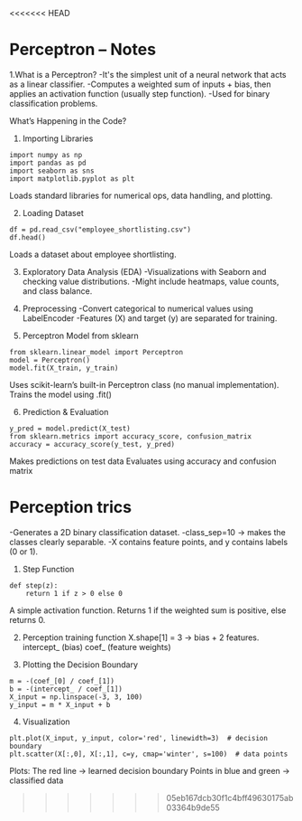 <<<<<<< HEAD
 # Perceptron – Notes
1.What is a Perceptron?
-It's the simplest unit of a neural network that acts as a linear classifier.
-Computes a weighted sum of inputs + bias, then applies an activation function (usually step function).
-Used for binary classification problems.

 What’s Happening in the Code?
 1. Importing Libraries
```
import numpy as np
import pandas as pd
import seaborn as sns
import matplotlib.pyplot as plt
```
Loads standard libraries for numerical ops, data handling, and plotting.

 2. Loading Dataset
```
df = pd.read_csv("employee_shortlisting.csv")
df.head()
```
Loads a dataset about employee shortlisting.

3. Exploratory Data Analysis (EDA)
-Visualizations with Seaborn and checking value distributions.
-Might include heatmaps, value counts, and class balance.

4. Preprocessing
-Convert categorical to numerical values using LabelEncoder
-Features (X) and target (y) are separated for training.

5. Perceptron Model from sklearn
```
from sklearn.linear_model import Perceptron
model = Perceptron()
model.fit(X_train, y_train)
```
Uses scikit-learn’s built-in Perceptron class (no manual implementation).
Trains the model using .fit()

 6. Prediction & Evaluation
```
y_pred = model.predict(X_test)
from sklearn.metrics import accuracy_score, confusion_matrix
accuracy = accuracy_score(y_test, y_pred)
```
Makes predictions on test data
Evaluates using accuracy and confusion matrix

# Perception trics
-Generates a 2D binary classification dataset.
-class_sep=10 → makes the classes clearly separable.
-X contains feature points, and y contains labels (0 or 1).

1. Step Function
```
def step(z):
    return 1 if z > 0 else 0
```
A simple activation function.
Returns 1 if the weighted sum is positive, else returns 0.

2. Perception training function
X.shape[1] = 3 → bias + 2 features.
intercept_ (bias)
coef_ (feature weights)

3.  Plotting the Decision Boundary
```
m = -(coef_[0] / coef_[1])
b = -(intercept_ / coef_[1])
X_input = np.linspace(-3, 3, 100)
y_input = m * X_input + b
```
4. Visualization
```
plt.plot(X_input, y_input, color='red', linewidth=3)  # decision boundary
plt.scatter(X[:,0], X[:,1], c=y, cmap='winter', s=100)  # data points
```
Plots:
The red line → learned decision boundary
Points in blue and green → classified data





>>>>>>> 05eb167dcb30f1c4bff49630175ab03364b9de55
